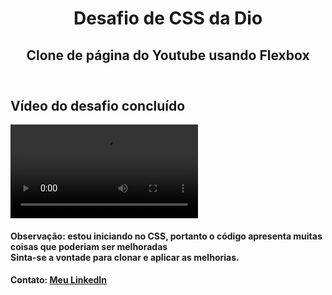<!DOCTYPE html>
<html lang="en">
<head>
    <meta charset="UTF-8">
    <meta name="viewport" content="width=device-width, initial-scale=1.0">
    <title>Document</title>
</head>
<body>
    <header>
        <h1>Desafio de CSS da Dio</h1>
        <h2>Clone de página do Youtube usando Flexbox</h2>
    </header>
    <main>
        <h2>Vídeo do desafio concluído</h2>
        <video src="/assets/video/DesafioYoutubeConcluido.mp4"></video>
    </main>
    <footer>
        <h4>Observação: estou iniciando no CSS, portanto o código apresenta muitas coisas que poderiam ser melhoradas<br>
        Sinta-se a vontade para clonar e aplicar as melhorias.</h4>
        <h4>Contato: <a href="https://www.linkedin.com/in/andre-silva366/">Meu LinkedIn</h4>
    </footer>
</body>
</html>
